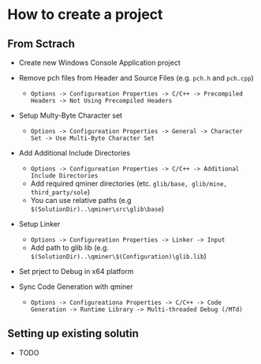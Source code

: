 # How to create a project

## From Sctrach
- Create new Windows Console Application project

- Remove pch files from Header and Source Files (e.g. `pch.h` and `pch.cpp`)
    - `Options -> Configureation Properties -> C/C++ -> Precompiled Headers -> Not Using Precompiled Headers`

- Setup Multy-Byte Character set
    - `Options -> Configureation Properties -> General -> Character Set -> Use Multi-Byte Character Set`

- Add Additional Include Directories
	- `Options -> Configureation Properties -> C/C++ -> Additional Include Directories`
	- Add required qminer directories (etc. `glib/base, glib/mine, third_party/sole`)
	- You can use relative paths (e.g `$(SolutionDir)..\qminer\src\glib\base`)

- Setup Linker 
	- `Options -> Configureation Properties -> Linker -> Input`
	- Add path to glib lib (e.g. `$(SolutionDir)..\qminer\$(Configuration)\glib.lib`) 

- Set prject to Debug in x64 platform

- Sync Code Generation with qminer
    - `Options -> Configureationa Properties -> C/C++ -> Code Generation -> Runtime Library -> Multi-threaded Debug (/MTd)`

## Setting up existing solutin
- TODO